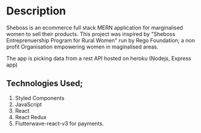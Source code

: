 # Description
Sheboss is an ecommerce full stack MERN application for marginalised women to sell their products. This project was inspired by "Sheboss Entreprenuership Program for Rural Women" run by Rego Foundation; a non profit Organisation empowering women in maginalised areas.

The app is picking data from a rest API  hosted on heroku
(Nodejs, Express app)


## Technologies Used;
   1. Styled Components 
   2. JavaScript
   3. React
   4. React Redux
   5. Flutterwave-react-v3 for payments.
  